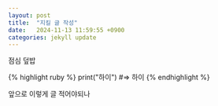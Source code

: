 ```yaml
---
layout: post
title:  "지킬 글 작성"
date:   2024-11-13 11:59:55 +0900
categories: jekyll update
---
```


점심 덮밥

{% highlight ruby %}
print("하이")
#=> 하이
{% endhighlight %}

앞으로 이렇게 글 적어야되나
